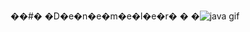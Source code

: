 ��#� �D�e�n�e�m�e�l�e�r�
�
�![java gif](https://user-images.githubusercontent.com/16705683/161378528-4aea779d-a629-4347-ac8a-5d1ae290dcdb.gif)
